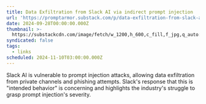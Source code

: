 ```yaml
---
title: Data Exfiltration from Slack AI via indirect prompt injection
url: 'https://promptarmor.substack.com/p/data-exfiltration-from-slack-ai-via'
date: 2024-09-28T00:00:00.000Z
thumbnail: >-
  https://substackcdn.com/image/fetch/w_1200,h_600,c_fill,f_jpg,q_auto:good,fl_progressive:steep,g_auto/https%3A%2F%2Fsubstack-post-media.s3.amazonaws.com%2Fpublic%2Fimages%2F7a45f2da-82e0-480c-a384-98dfeb89ef3b_868x297.png
syndicated: false
tags:
  - links
scheduled: 2024-11-10T03:00:00.000Z
---
```


Slack AI is vulnerable to prompt injection attacks, allowing data exfiltration from private channels and phishing attempts. Slack's response that this is "intended behavior" is concerning and highlights the industry's struggle to grasp prompt injection's severity.
